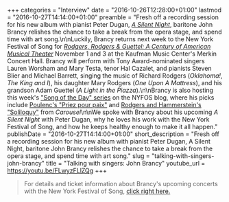 +++
categories = "Interview"
date = "2016-10-26T12:28:00+01:00"
lastmod = "2016-10-27T14:14:00+01:00"
preamble = "Fresh off a recording session for his new album with pianist Peter Dugan, [*A Silent Night*](http://www.johnbrancy.com/asilentnight), baritone John Brancy relishes the chance to take a break from the opera stage, and spend time with art song.\n\nLuckily, Brancy returns next week to the New York Festival of Song for [*Rodgers, Rodgers & Guettel: A Century of American Musical Theater*](http://nyfos.org/Rodgers.html)  November 1 and 3 at the Kaufman Music Center's Merkin Concert Hall. Brancy will perform with Tony Award-nominated singers Lauren Worsham and Mary Testa, tenor Hal Cazalet, and pianists Steven Blier and Michael Barrett, singing the music of Richard Rodgers (*Oklahoma!*, *The King and I*), his daughter Mary Rodgers (*One Upon A Mattress*), and his grandson Adam Guettel (*A Light in the Piazza*).\n\nBrancy is also hosting this week's [\"Song of the Day\" series](http://blog.nyfos.org/category/song-of-the-day) on the NYFOS blog, where his picks include [Poulenc's \"Priez pour paix\"](http://blog.nyfos.org/3324-2) and [Rodgers and Hammerstein's \"Soliloquy\"](http://blog.nyfos.org/rodgers-hammerstein-soliloquy-carousel) from *Carousel*\n\nWe spoke with Brancy about his upcoming *A Silent Night* with Peter Dugan, why he loves his work with the New York Festival of Song, and how he keeps healthy enough to make it all happen."
publishDate = "2016-10-27T14:14:00+01:00"
short_description = "Fresh off a recording session for his new album with pianist Peter Dugan, A Silent Night, baritone John Brancy relishes the chance to take a break from the opera stage, and spend time with art song."
slug = "talking-with-singers-john-brancy"
title = "Talking with singers: John Brancy"
youtube_url = https://youtu.be/FLwyzFLlZQg
+++

>For details and ticket information about Brancy's upcoming concerts with the New York Festival of Song, [click right here.](http://nyfos.org/Rodgers.html)
